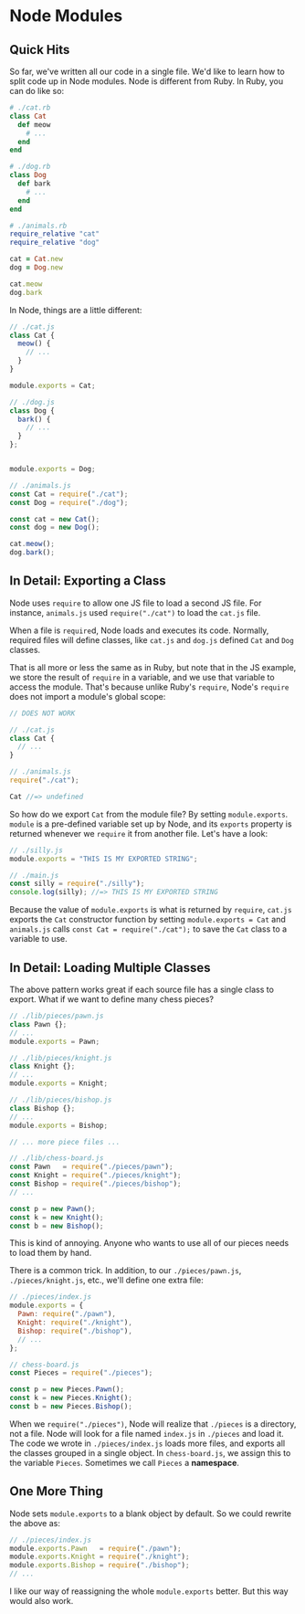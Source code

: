 # Node Modules

## Quick Hits

So far, we've written all our code in a single file. We'd like to learn how to split code up in Node modules. Node is different from Ruby. In Ruby, you can do like so:

```ruby
# ./cat.rb
class Cat
  def meow
    # ...
  end
end

# ./dog.rb
class Dog
  def bark
    # ...
  end
end

# ./animals.rb
require_relative "cat"
require_relative "dog"

cat = Cat.new
dog = Dog.new

cat.meow
dog.bark
```

In Node, things are a little different:

```js
// ./cat.js
class Cat {
  meow() {
    // ...
  }
}

module.exports = Cat;

// ./dog.js
class Dog {
  bark() {
    // ...
  }
};


module.exports = Dog;

// ./animals.js
const Cat = require("./cat");
const Dog = require("./dog");

const cat = new Cat();
const dog = new Dog();

cat.meow();
dog.bark();
```

## In Detail: Exporting a Class

Node uses `require` to allow one JS file to load a second JS file. For
instance, `animals.js` used `require("./cat")` to load the `cat.js`
file.

When a file is `require`d, Node loads and executes its code. Normally,
required files will define classes, like `cat.js` and `dog.js` defined
`Cat` and `Dog` classes.

That is all more or less the same as in Ruby, but note that in the JS
example, we store the result of `require` in a variable, and we use that
variable to access the module. That's because unlike Ruby's `require`,
Node's `require` does not import a module's global scope:

```js
// DOES NOT WORK

// ./cat.js
class Cat {
  // ...
}

// ./animals.js
require("./cat");

Cat //=> undefined
```

So how do we export `Cat` from the module file? By setting
`module.exports`. `module` is a pre-defined variable set up by Node,
and its `exports` property is returned whenever we `require` it from
another file. Let's have a look:

```js
// ./silly.js
module.exports = "THIS IS MY EXPORTED STRING";

// ./main.js
const silly = require("./silly");
console.log(silly); //=> THIS IS MY EXPORTED STRING
```

Because the value of `module.exports` is what is returned by `require`,
`cat.js` exports the `Cat` constructor function by setting
`module.exports = Cat` and `animals.js` calls
`const Cat = require("./cat");` to save the `Cat` class to a variable to
use.

## In Detail: Loading Multiple Classes

The above pattern works great if each source file has a single class to
export. What if we want to define many chess pieces?

```js
// ./lib/pieces/pawn.js
class Pawn {};
// ...
module.exports = Pawn;

// ./lib/pieces/knight.js
class Knight {};
// ...
module.exports = Knight;

// ./lib/pieces/bishop.js
class Bishop {};
// ...
module.exports = Bishop;

// ... more piece files ...

// ./lib/chess-board.js
const Pawn   = require("./pieces/pawn");
const Knight = require("./pieces/knight");
const Bishop = require("./pieces/bishop");
// ...

const p = new Pawn();
const k = new Knight();
const b = new Bishop();
```

This is kind of annoying. Anyone who wants to use all of our pieces
needs to load them by hand.

There is a common trick. In addition, to our `./pieces/pawn.js`,
`./pieces/knight.js`, etc., we'll define one extra file:

```js
// ./pieces/index.js
module.exports = {
  Pawn: require("./pawn"),
  Knight: require("./knight"),
  Bishop: require("./bishop"),
  // ...
};

// chess-board.js
const Pieces = require("./pieces");

const p = new Pieces.Pawn();
const k = new Pieces.Knight();
const b = new Pieces.Bishop();
```

When we `require("./pieces")`, Node will realize that `./pieces` is a
directory, not a file. Node will look for a file named
`index.js` in `./pieces` and load it. The code we wrote in
`./pieces/index.js` loads more files, and exports all the classes
grouped in a single object. In `chess-board.js`, we assign this to the
variable `Pieces`. Sometimes we call `Pieces` a **namespace**.

## One More Thing

Node sets `module.exports` to a blank object by default. So we could
rewrite the above as:

```js
// ./pieces/index.js
module.exports.Pawn   = require("./pawn");
module.exports.Knight = require("./knight");
module.exports.Bishop = require("./bishop");
// ...
```

I like our way of reassigning the whole `module.exports` better. But
this way would also work.
